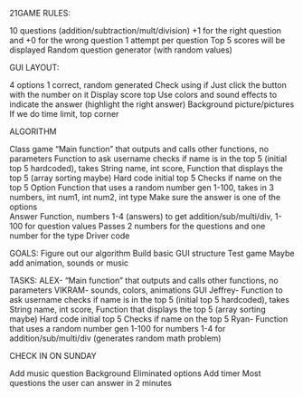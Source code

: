 21GAME RULES: 

10 questions (addition/subtraction/mult/division)
+1 for the right question and +0 for the wrong question
1 attempt per question
Top 5 scores will be displayed
Random question generator (with random values)

GUI LAYOUT:

4 options 1 correct, random generated
Check using if 
Just click the button with the number on it
Display score top 
Use colors and sound effects to indicate the answer (highlight the right answer)
Background picture/pictures
If we do time limit, top corner

ALGORITHM

Class game
“Main function” that outputs and calls other functions, no parameters
Function to ask username checks if name is in the top 5 (initial top 5 hardcoded), takes String name, int score, Function that displays the top 5 (array sorting maybe)
Hard code initial top 5
Checks if name on the top 5 
Option Function that uses a random number gen 1-100, takes in 3 numbers, int num1, int num2, int type 
Make sure the answer is one of the options  
Answer Function, numbers 1-4 (answers) to get addition/sub/multi/div, 1-100 for question values
Passes 2 numbers for the questions and one number for the type 
Driver code


GOALS:
Figure out our algorithm 
Build basic GUI structure
Test game
Maybe add animation, sounds or music

TASKS:
ALEX- “Main function” that outputs and calls other functions, no parameters
VIKRAM- sounds, colors, animations GUI
Jeffrey- Function to ask username checks if name is in the top 5 (initial top 5 hardcoded), takes String name, int score, Function that displays the top 5 (array sorting maybe)
Hard code initial top 5
Checks if name on the top 5 
Ryan- Function that uses a random number gen 1-100 for numbers 1-4 for addition/sub/multi/div (generates random math problem)


CHECK IN ON SUNDAY

Add music question
Background 
Eliminated options
Add timer 
Most questions the user can answer in 2 minutes

